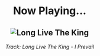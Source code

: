 <div align="center"> 
<h1>Now Playing...</h1>

![Long Live The King](https://i.scdn.co/image/ab67616d00001e02fdf16e6dc8b69f3e7c2b258b)
--
_<p>Track: Long Live The King - I Prevail </p>_
</div>
